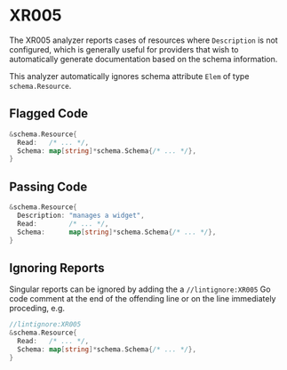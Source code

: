 # XR005

The XR005 analyzer reports cases of resources where `Description` is not configured, which is generally useful for providers that wish to automatically generate documentation based on the schema information.

This analyzer automatically ignores schema attribute `Elem` of type `schema.Resource`.

## Flagged Code

```go
&schema.Resource{
  Read:   /* ... */,
  Schema: map[string]*schema.Schema{/* ... */},
}
```

## Passing Code

```go
&schema.Resource{
  Description: "manages a widget",
  Read:        /* ... */,
  Schema:      map[string]*schema.Schema{/* ... */},
}
```

## Ignoring Reports

Singular reports can be ignored by adding the a `//lintignore:XR005` Go code comment at the end of the offending line or on the line immediately proceding, e.g.

```go
//lintignore:XR005
&schema.Resource{
  Read:   /* ... */,
  Schema: map[string]*schema.Schema{/* ... */},
}
```
